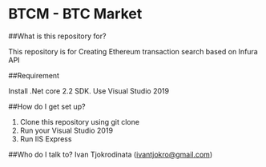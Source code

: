 # BTCM - BTC Market

##What is this repository for? 

This repository is for Creating Ethereum transaction search based on Infura API

##Requirement

Install .Net core 2.2 SDK.
Use Visual Studio 2019

##How do I get set up?
1. Clone this repository using git clone
2. Run your Visual Studio 2019
3. Run IIS Express

##Who do I talk to?
Ivan Tjokrodinata (ivantjokro@gmail.com)
